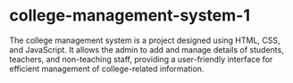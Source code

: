 # college-management-system-1
The college management system is a project designed using HTML, CSS, and JavaScript. It allows the admin to add and manage details of students, teachers, and non-teaching staff, providing a user-friendly interface for efficient management of college-related information.

